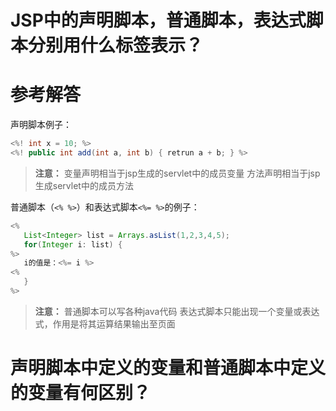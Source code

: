 # JSP中的声明脚本，普通脚本，表达式脚本分别用什么标签表示？

# 参考解答

声明脚本例子：

```java
<%! int x = 10; %>
<%! public int add(int a, int b) { retrun a + b; } %>
```
> **注意：**
变量声明相当于jsp生成的servlet中的成员变量
方法声明相当于jsp生成servlet中的成员方法

普通脚本（`<% %>`）和表达式脚本`<%= %>`的例子：

```java
<%
   List<Integer> list = Arrays.asList(1,2,3,4,5);
   for(Integer i: list) {
%>
   i的值是：<%= i %>
<%   
   }
%>
```
> **注意：**
普通脚本可以写各种java代码
表达式脚本只能出现一个变量或表达式，作用是将其运算结果输出至页面



# 声明脚本中定义的变量和普通脚本中定义的变量有何区别？